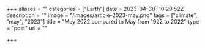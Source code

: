 +++
aliases = ""
categories = ["Earth"]
date = 2023-04-30T10:29:52Z
description = ""
image = "/images/article-2023-may.png"
tags = ["climate", "may", "2023"]
title = "May 2022 compared to May from 1922 to 2022"
type = "post"
url = ""

+++

